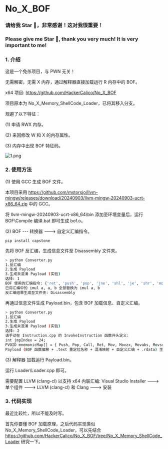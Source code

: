 # No_X_BOF

### 请给我 Star 🌟，非常感谢！这对我很重要！

### Please give me Star 🌟, thank you very much! It is very important to me!

### 1. 介绍

这是一个免杀项目，与 PWN 无关！

无需解密，无需 X 内存，通过解释器直接加载运行 R 内存中的 BOF。

x64 项目: https://github.com/HackerCalico/No_X_BOF

项目原本为 No_X_Memory_ShellCode_Loader，已将其移入分支。

规避了以下特征：

(1) 申请 RWX 内存。

(2) 来回修改 W 和 X 的内存属性。

(3) 内存中出现 BOF 特征码。

![1.png](https://raw.githubusercontent.com/HackerCalico/No_X_BOF/main/run.png)

### 2. 使用方法

(1) 使用 GCC 生成 BOF 文件。

本项目采用 https://github.com/mstorsjo/llvm-mingw/releases/download/20240903/llvm-mingw-20240903-ucrt-x86_64.zip 中的 GCC。

将 llvm-mingw-20240903-ucrt-x86_64\bin 添加至环境变量后，运行 BOF\Compile 编译.bat 即可生成 bof.o。

(2) BOF --- 转换器 ---> 自定义汇编指令。

```baseh
pip install capstone
```

先将 BOF 反汇编，生成信息文件至 Disassembly 文件夹。

```bash
> python Converter.py
1.反汇编
2.生成 Payload
3.生成未混淆 Payload (实验)
选择: 1
BOF 使用的汇编指令: {'ret', 'push', 'pop', 'jne', 'shl', 'je', 'shr', 'mov', 'sub', 'nop', 'movsxd', 'movzx', 'lea', 'and', 'test', 'add', 'cmp', 'xor', 'or', 'call', 'movabs', 'jmp'}
已将汇编中的 imul a, a, b 全部替换为 imul a, b
反汇编结果生成至文件夹: Disassembly
```

再通过信息文件生成 Payload.bin，包含 BOF 加载信息、自定义汇编。

```bash
> python Converter.py
1.反汇编
2.生成 Payload
3.生成未混淆 Payload (实验)
选择: 2
请手动在 Instruction.cpp 的 InvokeInstruction 函数开头定义:
int jmpIndex = 24;
PVOID mnemonicMap[] = { Push, Pop, Call, Ret, Mov, Movzx, Movabs, Movsxd, Lea, Nop, Add, Inc, Sub, Cmp, Imul, And, Or, Xor, Test, Shl, Shr, Cdqe, RepStosb, RepMovsb, Jmp, Je, Jne, Jbe, Jl, Jge, Jle };
Payload (BOF 函数偏移 + .text 重定位名称 + 混淆映射 + 自定义汇编 + .rdata) 生成至: Payload.bin
```

(3) 解释器 加载运行 Payload.bin。

运行 Loader\Loader.cpp 即可。

需要配置 LLVM (clang-cl) 以支持 x64 内联汇编: Visual Studio Installer ---> 单个组件 ---> LLVM (clang-cl) 和 Clang ---> 安装

### 3. 代码实现

最近比较忙，所以不能及时写。

首先你要懂 BOF 加载原理，之后代码实现类似 No_X_Memory_ShellCode_Loader，可以先结合 https://github.com/HackerCalico/No_X_BOF/tree/No_X_Memory_ShellCode_Loader 研究一下。
